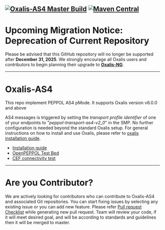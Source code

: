 [![Oxalis-AS4 Master Build](https://github.com/OxalisCommunity/Oxalis-AS4/workflows/Oxalis-AS4%20Master%20Build/badge.svg)](https://github.com/OxalisCommunity/oxalis-as4/actions?query=workflow%3A%22oxalis-as4%20Master%20Build%22)
[![Maven Central](https://img.shields.io/maven-central/v/network.oxalis/oxalis-as4.svg)](http://search.maven.org/#search%7Cgav%7C1%7Cg%3A%22network.oxalis%22%20AND%20a%3A%22oxalis-as4%22)
---
# Upcoming Migration Notice: Deprecation of Current Repository
Please be advised that this GitHub repository will no longer be supported after **December 31, 2025**. We strongly encourage all Oxalis users and contributors to begin planning their upgrade to **[Oxalis-NG](https://github.com/OxalisCommunity/oxalis-ng)**.

---
# Oxalis-AS4
This repo implement PEPPOL AS4 pMode.
It supports Oxalis version v6.0.0 and above 

AS4 messages is triggered by setting the _transport profile identifier_ of one of your endpoints to "_peppol-transport-as4-v2_0_" in the SMP. No further configuration is needed beyond the standard Oxalis setup.
For general instructions on how to install and use Oxalis, please refer to [oxalis installation guide](https://github.com/difi/oxalis/blob/master/doc/installation.md).

* [Installation guide](docs/installation/index.md)
* [OpenPEPPOL Test Bed](docs/peppol-test-bed/index.md)
* [CEF connectivity test](docs/cef-connectivity/index.md)

---
# Are you Contributor?
We are actively looking for contributors who can contribute to Oxalis-AS4 and associated Git repositories. You can start fixing issues by selecting any existing issue or you can add new feature. Please refer [Pull request Checklist](/pull_request_template.md) while generating new pull request. Team will review your code, if it will meet desired goal, and will be according to standards and guidelines then it will be merged to master.
